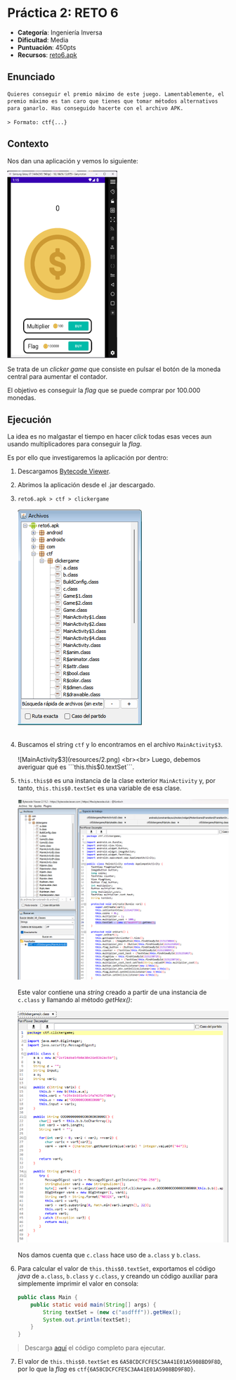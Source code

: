 # Práctica 2: RETO 6

+ <b>Categoría</b>: Ingeniería Inversa
+ <b>Dificultad</b>: Media
+ <b>Puntuación</b>: 450pts
+ <b>Recursos</b>: [reto6.apk](resources/reto6.apk)

## Enunciado
```
Quieres conseguir el premio máximo de este juego. Lamentablemente, el premio máximo es tan caro que tienes que tomar métodos alternativos para ganarlo. Has conseguido hacerte con el archivo APK.

> Formato: ctf{...}
```

## Contexto

Nos dan una aplicación y vemos lo siguiente:

<img src="resources/0.png" alt="Aplicación - Clickergame" title="Clickergame" width="250" height="425">

<br>

Se trata de un _clicker game_ que consiste en pulsar el botón de la moneda central para aumentar el contador.

El objetivo es conseguir la _flag_ que se puede comprar por 100.000 monedas.

## Ejecución

La idea es no malgastar el tiempo en hacer _click_ todas esas veces aun usando multiplicadores para conseguir la _flag_.

Es por ello que investigaremos la aplicación por dentro:

1. Descargamos [Bytecode Viewer](https://bytecodeviewer.com/).
2. Abrimos la aplicación desde el .jar descargado.
3.  ```reto6.apk > ctf > clickergame``` <br><br>
![Jerarquía de archivos](resources/1.png)
<br><br>
4. Buscamos el string ```ctf``` y lo encontramos en el archivo ```MainActivity$3```.
<br><br>
![MainActivity$3](resources/2.png)
<br><br>
Luego, debemos averiguar qué es ```this.this$0.textSet```.

5. ```this.this$0``` es una instancia de la clase exterior ```MainActivity``` y, por tanto, ```this.this$0.textSet``` es una variable de esa clase.
<br><br>
![MainActivity](resources/3.png)
<br><br>
Este valor contiene una _string_ creado a partir de una instancia de ```c.class``` y llamando al método _getHex()_: 
<br><br>
![c](resources/4.png)
<br><br>
Nos damos cuenta que ```c.class``` hace uso de ```a.class``` y ```b.class```.

6. Para calcular el valor de ```this.this$0.textSet```, exportamos el código _java_ de ```a.class```, ```b.class``` y ```c.class```, y creando un código auxiliar para simplemente imprimir el valor en consola:
    ```java
    public class Main {
        public static void main(String[] args) {
            String textSet = (new c("asdfff")).getHex();
            System.out.println(textSet);
        }
    }
    ```
> Descarga [aquí](resources/java.zip) el código completo para ejecutar.

7. El valor de ```this.this$0.textSet``` es ```6A58CDCFCFE5C3AA41E01A5908BD9F8D```, por lo que la _flag_ es ```ctf{6A58CDCFCFE5C3AA41E01A5908BD9F8D}```.
